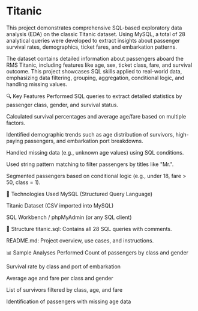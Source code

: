 # Titanic
This project demonstrates comprehensive SQL-based exploratory data analysis (EDA) on the classic Titanic dataset.
Using MySQL, a total of 28 analytical queries were developed to extract insights about passenger survival rates, demographics, ticket fares, and embarkation patterns.

The dataset contains detailed information about passengers aboard the RMS Titanic, including features like age, sex, ticket class, fare, and survival outcome. This project showcases SQL skills applied to real-world data, emphasizing data filtering, grouping, aggregation, conditional logic, and handling missing values.

🔍 Key Features
Performed SQL queries to extract detailed statistics by passenger class, gender, and survival status.

Calculated survival percentages and average age/fare based on multiple factors.

Identified demographic trends such as age distribution of survivors, high-paying passengers, and embarkation port breakdowns.

Handled missing data (e.g., unknown age values) using SQL conditions.

Used string pattern matching to filter passengers by titles like "Mr.".

Segmented passengers based on conditional logic (e.g., under 18, fare > 50, class = 1).

🧰 Technologies Used
MySQL (Structured Query Language)

Titanic Dataset (CSV imported into MySQL)

SQL Workbench / phpMyAdmin (or any SQL client)

📁 Structure
titanic.sql: Contains all 28 SQL queries with comments.

README.md: Project overview, use cases, and instructions.

📊 Sample Analyses Performed
Count of passengers by class and gender

Survival rate by class and port of embarkation

Average age and fare per class and gender

List of survivors filtered by class, age, and fare

Identification of passengers with missing age data

